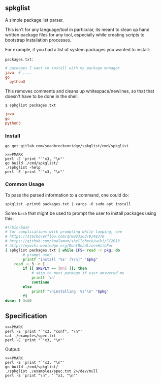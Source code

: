 ## spkglist

A simple package list parser.

This isn't for any language/tool in particular, its meant to clean up hand written package files for any tool, especially while creating scripts to bootstrap installation processes.

For example, if you had a list of system packages you wanted to install:

`packages.txt`:

```conf
# packages I want to install with my package manager
java  # ....
go
  python3
```

This removes comments and cleans up whitespace/newlines, so that that doesn't have to be done in the shell.

`$ spkglist packages.txt`

```conf
java
go
python3
```

### Install

```
go get gitlab.com/seanbreckenridge/spkglist/cmd/spkglist
```

```
>>>PMARK
perl -E 'print "`"x3, "\n"'
go build ./cmd/spkglist/
./spkglist -help
perl -E 'print "`"x3, "\n"'
```

### Common Usage

To pass the parsed information to a command, one could do:

```
spkglist -print0 packages.txt | xargs -0 sudo apt install
```

Some `bash` that might be used to prompt the user to install packages using this:

```bash
#!/bin/bash
# for complications with prompting while looping, see
# https://stackoverflow.com/q/6883363/9348376
# https://github.com/koalaman/shellcheck/wiki/SC2013
# http://mywiki.wooledge.org/DontReadLinesWithFor
{ spkglist packages.txt | while IFS= read -r pkg; do
		# prompt user
		printf "install '%s' [Y/n]" "$pkg"
    read -u 3 -n 1
		if [[ $REPLY =~ [Nn] ]]; then
			# skip to next package if user answered no
			printf '\n'
			continue
		else
			printf "\ninstalling '%s'\n" "$pkg"
		fi
done; } 3<&0
```

## Specification

```
>>>PMARK
perl -E 'print "`"x3, "conf", "\n"'
cat ./examples/spec.txt
perl -E 'print "`"x3, "\n"'
```

Output:

```
>>>PMARK
perl -E 'print "`"x3, "\n"'
go build ./cmd/spkglist/
./spkglist ./examples/spec.txt 2>/dev/null
perl -E 'print "\n", "`"x3, "\n"'
```
